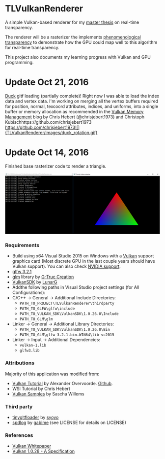 # TLVulkanRenderer
A simple Vulkan-based renderer for my [master thesis](https://docs.google.com/document/d/1YOAv2D23j74bExjP2MCMmDOQPquy9ywhBTW-tgU2QXA/edit?usp=sharing) on real-time transparency.

The renderer will be a rasterizer the implements [phenomenological transparency](http://graphics.cs.williams.edu/papers/TransparencyI3D16/McGuire2016Transparency.pdf) to demonstrate how the GPU could map well to this algorithm for real-time transparency.

This project also documents my learning progress with Vulkan and GPU programming.

# Update Oct 21, 2016

[Duck](TLVulkanRenderer/scenes/Duck) gltf loading (partially complete)! Right now I was able to load the index data and vertex data. I'm working on merging all the vertex buffers required for position, normal, texcoord attributes, indices, and uniforms, into a single buffer or memory allocation as recommended in the [Vulkan Memory Management](https://developer.nvidia.com/vulkan-memory-management) blog by Chris Hebert (@chrisjebert1973) and Christoph Kubischhttps://github.com/chrisjebert1973
https://github.com/chrisjebert1973![](TLVulkanRenderer/images/duck_rotation.gif)

# Update Oct 14, 2016

Finished base rasterizer code to render a triangle.

![](TLVulkanRenderer/images/Triangle.PNG)

### Requirements

- Build using x64 Visual Studio 2015 on Windows with a [Vulkan](https://www.khronos.org/vulkan/) support graphics card (Most discrete GPU in the last couple years should have Vulkan support). You can also check [NVIDIA support](https://developer.nvidia.com/vulkan-driver).
- [glfw 3.2.1](http://www.glfw.org/)
- [glm](http://glm.g-truc.net/0.9.8/index.html) library by [G-Truc Creation](http://www.g-truc.net/)
- [VulkanSDK](https://lunarg.com/vulkan-sdk/) by [LunarG](https://vulkan.lunarg.com/)
- Addthe following paths in Visual Studio project settings (for All Configurations):
 - C/C++ -> General -> Additional Include Directories:
    - `PATH_TO_PROJECT\TLVulkanRenderer\thirdparty`
    - `PATH_TO_GLFW\glfw\include`
    - `PATH_TO_VULKAN_SDK\VulkanSDK\1.0.26.0\Include`
    - `PATH_TO_GLM\glm`
 - Linker -> General -> Additional Library Directories:
    - `PATH_TO_VULKAN_SDK\VulkanSDK\1.0.26.0\Bin`
    - `PATH_TO_GLM\glfw-3.2.1.bin.WIN64\lib-vc2015`
 - Linker -> Input -> Additional Dependencies:
    - `vulkan-1.lib`
    - `glfw3.lib`

### Attributions

Majority of this application was modified from:
  - [Vulkan Tutorial](https://vulkan-tutorial.com/) by Alexander Overvoorde. [Github](https://github.com/Overv/VulkanTutorial). 
  - WSI Tutorial by Chris Hebert
  - [Vulkan Samples](https://github.com/SaschaWillems/Vulkan) by Sascha Willems


### Third party
 - [tinygltfloader](https://github.com/syoyo/tinygltfloader) by [syoyo](https://github.com/syoyo/)
 - [spdlog](https://github.com/gabime/spdlog) by [gabime](https://github.com/gabime/) (see LICENSE for details on LICENSE)

### References
  - [Vulkan Whitepaper](https://www.kdab.com/wp-content/uploads/stories/KDAB-whitepaper-Vulkan-2016-01-v4.pdf)
  - [Vulkan 1.0.28 - A Specification](https://www.khronos.org/registry/vulkan/specs/1.0-wsi_extensions/pdf/vkspec.pdf)

